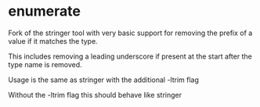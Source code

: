 # enumerate

Fork of the stringer tool with very basic support for removing the prefix of a value if it matches the type.

This includes removing a leading underscore if present at the start after the type name is removed.

Usage is the same as stringer with the additional -ltrim flag

Without the -ltrim flag this should behave like stringer
